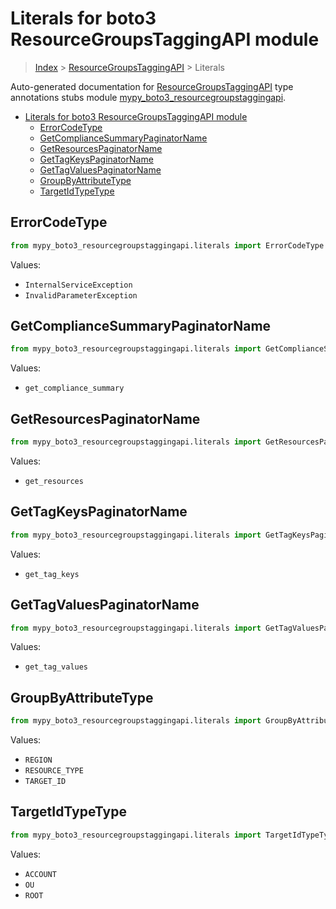 # Literals for boto3 ResourceGroupsTaggingAPI module

> [Index](..) > [ResourceGroupsTaggingAPI](.) > Literals

Auto-generated documentation for
[ResourceGroupsTaggingAPI](https://boto3.amazonaws.com/v1/documentation/api/1.17.73/reference/services/resourcegroupstaggingapi.html#ResourceGroupsTaggingAPI)
type annotations stubs module
[mypy_boto3_resourcegroupstaggingapi](https://pypi.org/project/mypy-boto3-resourcegroupstaggingapi/).

- [Literals for boto3 ResourceGroupsTaggingAPI module](#literals-for-boto3-resourcegroupstaggingapi-module)
  - [ErrorCodeType](#errorcodetype)
  - [GetComplianceSummaryPaginatorName](#getcompliancesummarypaginatorname)
  - [GetResourcesPaginatorName](#getresourcespaginatorname)
  - [GetTagKeysPaginatorName](#gettagkeyspaginatorname)
  - [GetTagValuesPaginatorName](#gettagvaluespaginatorname)
  - [GroupByAttributeType](#groupbyattributetype)
  - [TargetIdTypeType](#targetidtypetype)

## ErrorCodeType

```python
from mypy_boto3_resourcegroupstaggingapi.literals import ErrorCodeType
```

Values:

- `InternalServiceException`
- `InvalidParameterException`

## GetComplianceSummaryPaginatorName

```python
from mypy_boto3_resourcegroupstaggingapi.literals import GetComplianceSummaryPaginatorName
```

Values:

- `get_compliance_summary`

## GetResourcesPaginatorName

```python
from mypy_boto3_resourcegroupstaggingapi.literals import GetResourcesPaginatorName
```

Values:

- `get_resources`

## GetTagKeysPaginatorName

```python
from mypy_boto3_resourcegroupstaggingapi.literals import GetTagKeysPaginatorName
```

Values:

- `get_tag_keys`

## GetTagValuesPaginatorName

```python
from mypy_boto3_resourcegroupstaggingapi.literals import GetTagValuesPaginatorName
```

Values:

- `get_tag_values`

## GroupByAttributeType

```python
from mypy_boto3_resourcegroupstaggingapi.literals import GroupByAttributeType
```

Values:

- `REGION`
- `RESOURCE_TYPE`
- `TARGET_ID`

## TargetIdTypeType

```python
from mypy_boto3_resourcegroupstaggingapi.literals import TargetIdTypeType
```

Values:

- `ACCOUNT`
- `OU`
- `ROOT`
